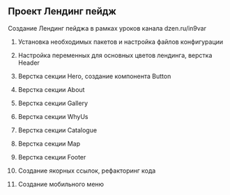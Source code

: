 ## Проект Лендинг пейдж

Создание Лендинг пейджа в рамках уроков канала dzen.ru/in9var

1. Установка необходимых пакетов и настройка файлов конфигурации

2. Настройка переменных для основных цветов лендинга, верстка Header

3. Верстка секции Hero, создание компонента Button

4. Верстка секции About

5. Верстка секции Gallery

6. Верстка секции WhyUs

7. Верстка секции Catalogue

8. Верстка секции Map

9. Верстка секции Footer

10. Создание якорных ссылок, рефакторинг кода

11. Создание мобильного меню
